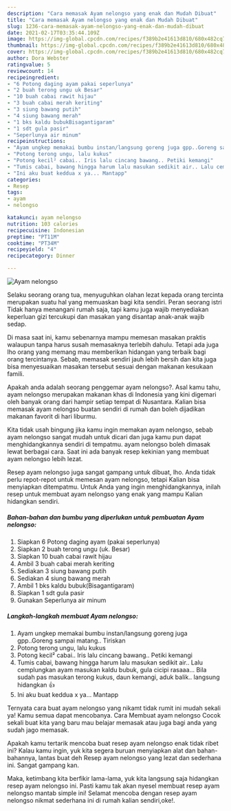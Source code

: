 ```yaml
---
description: "Cara memasak Ayam nelongso yang enak dan Mudah Dibuat"
title: "Cara memasak Ayam nelongso yang enak dan Mudah Dibuat"
slug: 1236-cara-memasak-ayam-nelongso-yang-enak-dan-mudah-dibuat
date: 2021-02-17T03:35:44.109Z
image: https://img-global.cpcdn.com/recipes/f389b2e41613d810/680x482cq70/ayam-nelongso-foto-resep-utama.jpg
thumbnail: https://img-global.cpcdn.com/recipes/f389b2e41613d810/680x482cq70/ayam-nelongso-foto-resep-utama.jpg
cover: https://img-global.cpcdn.com/recipes/f389b2e41613d810/680x482cq70/ayam-nelongso-foto-resep-utama.jpg
author: Dora Webster
ratingvalue: 5
reviewcount: 14
recipeingredient:
- "6 Potong daging ayam pakai seperlunya"
- "2 buah terong ungu uk Besar"
- "10 buah cabai rawit hijau"
- "3 buah cabai merah keriting"
- "3 siung bawang putih"
- "4 siung bawang merah"
- "1 bks kaldu bubukBisagantigaram"
- "1 sdt gula pasir"
- "Seperlunya air minum"
recipeinstructions:
- "Ayam ungkep memakai bumbu instan/langsung goreng juga gpp..Goreng sampai matang.. Tiriskan"
- "Potong terong ungu, lalu kukus"
- "Potong kecil² cabai.. Iris lalu cincang bawang.. Petiki kemangi"
- "Tumis cabai, bawang hingga harum lalu masukan sedikit air.. Lalu cemplungkan ayam masukan kaldu bubuk, gula cicipi rasaaa... Bila sudah pas masukan terong kukus, daun kemangi, aduk balik.. langsung hidangkan 👍"
- "Ini aku buat keddua x ya... Mantapp"
categories:
- Resep
tags:
- ayam
- nelongso

katakunci: ayam nelongso 
nutrition: 103 calories
recipecuisine: Indonesian
preptime: "PT11M"
cooktime: "PT34M"
recipeyield: "4"
recipecategory: Dinner

---
```



![Ayam nelongso](https://img-global.cpcdn.com/recipes/f389b2e41613d810/680x482cq70/ayam-nelongso-foto-resep-utama.jpg)

Selaku seorang orang tua, menyuguhkan olahan lezat kepada orang tercinta merupakan suatu hal yang memuaskan bagi kita sendiri. Peran seorang istri Tidak hanya menangani rumah saja, tapi kamu juga wajib menyediakan keperluan gizi tercukupi dan masakan yang disantap anak-anak wajib sedap.

Di masa  saat ini, kamu sebenarnya mampu memesan masakan praktis walaupun tanpa harus susah memasaknya terlebih dahulu. Tetapi ada juga lho orang yang memang mau memberikan hidangan yang terbaik bagi orang tercintanya. Sebab, memasak sendiri jauh lebih bersih dan kita juga bisa menyesuaikan masakan tersebut sesuai dengan makanan kesukaan famili. 



Apakah anda adalah seorang penggemar ayam nelongso?. Asal kamu tahu, ayam nelongso merupakan makanan khas di Indonesia yang kini digemari oleh banyak orang dari hampir setiap tempat di Nusantara. Kalian bisa memasak ayam nelongso buatan sendiri di rumah dan boleh dijadikan makanan favorit di hari liburmu.

Kita tidak usah bingung jika kamu ingin memakan ayam nelongso, sebab ayam nelongso sangat mudah untuk dicari dan juga kamu pun dapat menghidangkannya sendiri di tempatmu. ayam nelongso boleh dimasak lewat berbagai cara. Saat ini ada banyak resep kekinian yang membuat ayam nelongso lebih lezat.

Resep ayam nelongso juga sangat gampang untuk dibuat, lho. Anda tidak perlu repot-repot untuk memesan ayam nelongso, tetapi Kalian bisa menyiapkan ditempatmu. Untuk Anda yang ingin menghidangkannya, inilah resep untuk membuat ayam nelongso yang enak yang mampu Kalian hidangkan sendiri.

<!--inarticleads1-->

##### Bahan-bahan dan bumbu yang diperlukan untuk pembuatan Ayam nelongso:

1. Siapkan 6 Potong daging ayam (pakai seperlunya)
1. Siapkan 2 buah terong ungu (uk. Besar)
1. Siapkan 10 buah cabai rawit hijau
1. Ambil 3 buah cabai merah keriting
1. Sediakan 3 siung bawang putih
1. Sediakan 4 siung bawang merah
1. Ambil 1 bks kaldu bubuk(Bisagantigaram)
1. Siapkan 1 sdt gula pasir
1. Gunakan Seperlunya air minum




<!--inarticleads2-->

##### Langkah-langkah membuat Ayam nelongso:

1. Ayam ungkep memakai bumbu instan/langsung goreng juga gpp..Goreng sampai matang.. Tiriskan
1. Potong terong ungu, lalu kukus
1. Potong kecil² cabai.. Iris lalu cincang bawang.. Petiki kemangi
1. Tumis cabai, bawang hingga harum lalu masukan sedikit air.. Lalu cemplungkan ayam masukan kaldu bubuk, gula cicipi rasaaa... Bila sudah pas masukan terong kukus, daun kemangi, aduk balik.. langsung hidangkan 👍
1. Ini aku buat keddua x ya... Mantapp




Ternyata cara buat ayam nelongso yang nikamt tidak rumit ini mudah sekali ya! Kamu semua dapat mencobanya. Cara Membuat ayam nelongso Cocok sekali buat kita yang baru mau belajar memasak atau juga bagi anda yang sudah jago memasak.

Apakah kamu tertarik mencoba buat resep ayam nelongso enak tidak ribet ini? Kalau kamu ingin, yuk kita segera buruan menyiapkan alat dan bahan-bahannya, lantas buat deh Resep ayam nelongso yang lezat dan sederhana ini. Sangat gampang kan. 

Maka, ketimbang kita berfikir lama-lama, yuk kita langsung saja hidangkan resep ayam nelongso ini. Pasti kamu tak akan nyesel membuat resep ayam nelongso mantab simple ini! Selamat mencoba dengan resep ayam nelongso nikmat sederhana ini di rumah kalian sendiri,oke!.

